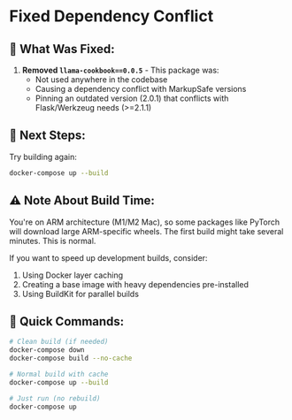 # Fixed Dependency Conflict

## 🔧 What Was Fixed:

1. **Removed `llama-cookbook==0.0.5`** - This package was:
   - Not used anywhere in the codebase
   - Causing a dependency conflict with MarkupSafe versions
   - Pinning an outdated version (2.0.1) that conflicts with Flask/Werkzeug needs (>=2.1.1)

## 🚀 Next Steps:

Try building again:
```bash
docker-compose up --build
```

## ⚠️ Note About Build Time:

You're on ARM architecture (M1/M2 Mac), so some packages like PyTorch will download large ARM-specific wheels. The first build might take several minutes. This is normal.

If you want to speed up development builds, consider:
1. Using Docker layer caching
2. Creating a base image with heavy dependencies pre-installed
3. Using BuildKit for parallel builds

## 🐳 Quick Commands:

```bash
# Clean build (if needed)
docker-compose down
docker-compose build --no-cache

# Normal build with cache
docker-compose up --build

# Just run (no rebuild)
docker-compose up
```
